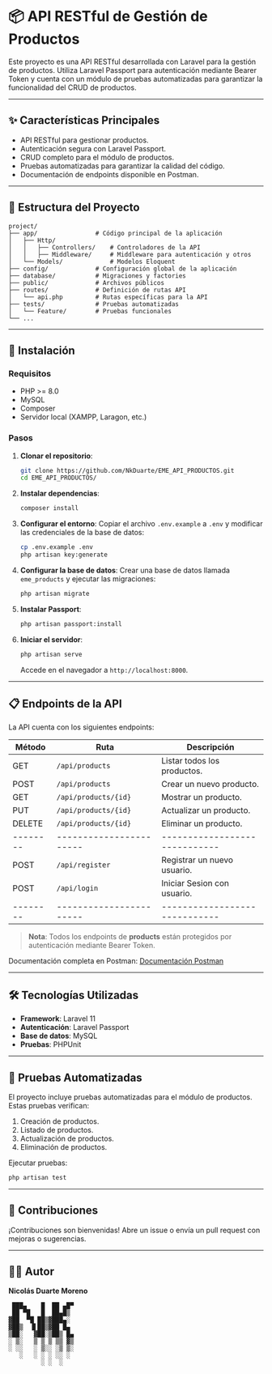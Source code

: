 # 📦 API RESTful de Gestión de Productos

Este proyecto es una API RESTful desarrollada con Laravel para la gestión de productos. Utiliza Laravel Passport para autenticación mediante Bearer Token y cuenta con un módulo de pruebas automatizadas para garantizar la funcionalidad del CRUD de productos.

---

## ✨ Características Principales

- API RESTful para gestionar productos.
- Autenticación segura con Laravel Passport.
- CRUD completo para el módulo de productos.
- Pruebas automatizadas para garantizar la calidad del código.
- Documentación de endpoints disponible en Postman.

---

## 📂 Estructura del Proyecto

```plaintext
project/
├── app/                # Código principal de la aplicación
│   ├── Http/
│   │   ├── Controllers/    # Controladores de la API
│   │   ├── Middleware/     # Middleware para autenticación y otros
│   └── Models/             # Modelos Eloquent
├── config/             # Configuración global de la aplicación
├── database/           # Migraciones y factories
├── public/             # Archivos públicos
├── routes/             # Definición de rutas API
│   └── api.php         # Rutas específicas para la API
├── tests/              # Pruebas automatizadas
│   └── Feature/        # Pruebas funcionales
└── ...
```

---

## 🚀 Instalación

### Requisitos

- PHP >= 8.0
- MySQL
- Composer
- Servidor local (XAMPP, Laragon, etc.)

### Pasos

1. **Clonar el repositorio**:
   ```bash
   git clone https://github.com/NkDuarte/EME_API_PRODUCTOS.git
   cd EME_API_PRODUCTOS/
   ```
2. **Instalar dependencias**:
   ```bash
   composer install
   ```
3. **Configurar el entorno**:
   Copiar el archivo `.env.example` a `.env` y modificar las credenciales de la base de datos:
   ```bash
   cp .env.example .env
   php artisan key:generate
   ```
4. **Configurar la base de datos**:
   Crear una base de datos llamada `eme_products` y ejecutar las migraciones:
   ```bash
   php artisan migrate
   ```
5. **Instalar Passport**:
   ```bash
   php artisan passport:install
   ```
6. **Iniciar el servidor**:
   ```bash
   php artisan serve
   ```
   Accede en el navegador a `http://localhost:8000`.

---

## 📋 Endpoints de la API

La API cuenta con los siguientes endpoints:

| Método | Ruta                  | Descripción                 |
|--------|-----------------------|-----------------------------|
| GET    | `/api/products`       | Listar todos los productos. |
| POST   | `/api/products`       | Crear un nuevo producto.    |
| GET    | `/api/products/{id}`  | Mostrar un producto.        |
| PUT    | `/api/products/{id}`  | Actualizar un producto.     |
| DELETE | `/api/products/{id}`  | Eliminar un producto.       |
|--------|-----------------------|-----------------------------|
| POST   | `/api/register`       | Registrar un nuevo usuario. |
| POST   | `/api/login`          | Iniciar Sesion con usuario. |
|--------|-----------------------|-----------------------------|

> **Nota**: Todos los endpoints de **products** están protegidos por autenticación mediante Bearer Token.

Documentación completa en Postman: [Documentación Postman](https://documenter.getpostman.com/view/14362863/2sAYHxoQEk)

---

## 🛠️ Tecnologías Utilizadas

- **Framework**: Laravel 11
- **Autenticación**: Laravel Passport
- **Base de datos**: MySQL
- **Pruebas**: PHPUnit

---

## 🧪 Pruebas Automatizadas

El proyecto incluye pruebas automatizadas para el módulo de productos. Estas pruebas verifican:

1. Creación de productos.
2. Listado de productos.
3. Actualización de productos.
4. Eliminación de productos.

Ejecutar pruebas:
```bash
php artisan test
```

---

## 🤝 Contribuciones

¡Contribuciones son bienvenidas! Abre un issue o envía un pull request con mejoras o sugerencias.

---

## 🧑‍💻 Autor

**Nicolás Duarte Moreno**  
```
 ███▄    █  ██ ▄█▀
 ██ ▀█   █  ██▄█▒ 
▓██  ▀█ ██▒▓███▄░ 
▓██▒  ▐▌██▒▓██ █▄ 
▒██░   ▓██░▒██▒ █▄
░ ▒░   ▒ ▒ ▒ ▒▒ ▓▒
░ ░░   ░ ▒░░ ░▒ ▒░
   ░   ░ ░ ░ ░░ ░ 
         ░ ░  ░   
```
